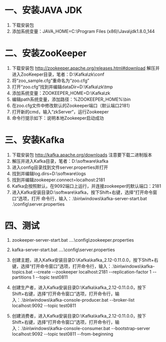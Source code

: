 # 一、安装JAVA JDK
1. 下载安装包
2. 添加系统变量：JAVA_HOME=C:\Program Files (x86)\Java\jdk1.8.0_144

# 二、安装ZooKeeper
1. 下载安装包
    http://zookeeper.apache.org/releases.html#download
    解压并进入ZooKeeper目录，笔者：D:\Kafka\zk\conf
2.  将“zoo_sample.cfg”重命名为“zoo.cfg”
3.  打开“zoo.cfg”找到并编辑dataDir=D:\\Kafka\zk\\tmp
4.  添加系统变量：ZOOKEEPER_HOME=D:\Kafka\zk
5.  编辑path系统变量，添加路径：%ZOOKEEPER_HOME%\bin
6.  在zoo.cfg文件中修改默认的Zookeeper端口（默认端口2181）
7.  打开新的cmd，输入“zkServer“，运行Zookeeper
8.  命令行提示如下：说明本地Zookeeper启动成功

# 三、安装Kafka
1.  下载安装包
    http://kafka.apache.org/downloads
    注意要下载二进制版本
2. 解压并进入Kafka目录，笔者：D:\software\kafka
3.  进入config目录找到文件server.properties并打开
4. 找到并编辑log.dirs=D:\software\logs
5. 找到并编辑zookeeper.connect=localhost:2181
6. Kafka会按照默认，在9092端口上运行，并连接zookeeper的默认端口：2181
7. 进入Kafka安装目录D:\software\kafka，按下Shift+右键，选择“打开命令窗口”选项，打开   命令行，输入：.\bin\windows\kafka-server-start.bat .\config\server.properties

# 四、测试
1.  zookeeper-server-start.bat ..\..\config\zookeeper.properties
2.  kafka-server-start.bat ..\..\config\server.properties
 
3.  创建主题，进入Kafka安装目录D:\Kafka\kafka_2.12-0.11.0.0，按下Shift+右键，选择“打开命令窗口”选项，打开命令行，输入：.\bin\windows\kafka-topics.bat --create --zookeeper localhost:2181 --replication-factor 1 --partitions 1 --topic test0811
4. 创建生产者，进入Kafka安装目录D:\Kafka\kafka_2.12-0.11.0.0，按下Shift+右键，选择“打开命令窗口”选项，打开命令行，输入：.\bin\windows\kafka-console-producer.bat --broker-list localhost:9092 --topic test0811
5. 创建消费者，进入Kafka安装目录D:\Kafka\kafka_2.12-0.11.0.0，按下Shift+右键，选择“打开命令窗口”选项，打开命令行，输入：.\bin\windows\kafka-console-consumer.bat --bootstrap-server localhost:9092 --topic test0811 --from-beginning
